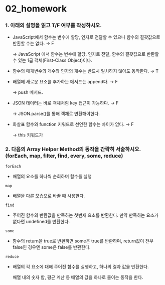# 02_homework

### 1. 아래의 설명을 읽고 T/F 여부를 작성하시오.

- JavaScript에서 함수는 변수에 할당, 인자로 전달할 수 있으나 함수의 결괏값으로 반환할 수는 없다. → F
    
    → JavaScript 에서 함수는 변수에 할당, 인자로 전달, 함수의 결괏값으로 반환할 수 있는 1급 객체(First-Class Object)이다.
    
- 함수의 매개변수의 개수와 인자의 개수는 반드시 일치하지 않아도 동작한다. → T
- 배열에 새로운 요소를 추가하는 메서드는 append다. → F
    
    → push 메서드.
    
- JSON 데이터는 바로 객체처럼 key 접근이 가능하다. → F
    
    → JSON.parse()를 통해 객체로 변환해야한다.
    
- 화살표 함수와 function 키워드로 선언한 함수는 차이가 없다. → F
    
    → this 키워드가 
    

### 

### 2. 다음의 Array Helper Method의 동작을 간략히 서술하시오.(forEach, map, filter, find, every, some, reduce)

`forEach`

- 배열의 요소를 하나씩 순회하며 함수를 실행

`map`

- 배열을 다른 모습으로 바꿀 때 사용한다.

`find`

- 주어진 함수의 반환값을 만족하는 첫번재 요소를 반환한다. 만약 만족하는 요소가 없다면 undefined를 반환한다.

`some`

- 함수의 return을 true로 반환하면 some은 true를 반환하며, return값이 전부 false인 경우엔 some은 false를 반환한다.

`reduce`

- 배열의 각 요소에 대해 주어진 함수를 실행하고, 하나의 결과 값을 반환한다.
    
    배열 내의 숫자 합, 평균 계산 등 배열의 값을 하나로 줄이는 동작을 한다.